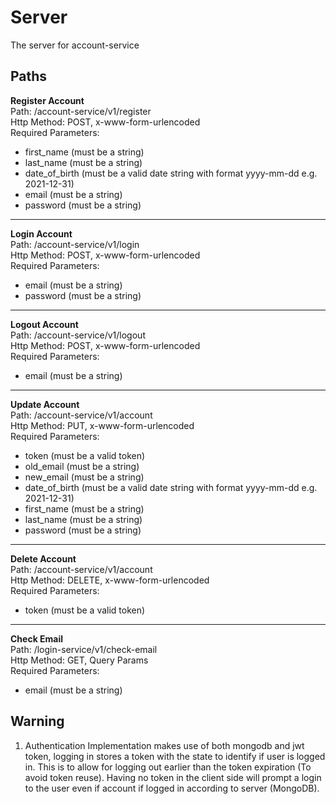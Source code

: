 # Server
The server for account-service

## Paths

**Register Account** \
Path: /account-service/v1/register \
Http Method: POST, x-www-form-urlencoded \
Required Parameters:
- first_name (must be a string)
- last_name (must be a string)
- date_of_birth (must be a valid date string with format yyyy-mm-dd e.g. 2021-12-31)
- email (must be a string)
- password (must be a string)
***


**Login Account** \
Path: /account-service/v1/login \
Http Method: POST, x-www-form-urlencoded \
Required Parameters:
- email (must be a string)
- password (must be a string)
***


**Logout Account** \
Path: /account-service/v1/logout \
Http Method: POST, x-www-form-urlencoded \
Required Parameters:
- email (must be a string)
***


**Update Account** \
Path: /account-service/v1/account \
Http Method: PUT, x-www-form-urlencoded \
Required Parameters:
- token (must be a valid token)
- old_email (must be a string)
- new_email (must be a string)
- date_of_birth (must be a valid date string with format yyyy-mm-dd e.g. 2021-12-31)
- first_name (must be a string)
- last_name (must be a string)
- password (must be a string)
***


**Delete Account** \
Path: /account-service/v1/account \
Http Method: DELETE, x-www-form-urlencoded \
Required Parameters:
- token (must be a valid token)
***


**Check Email** \
Path: /login-service/v1/check-email \
Http Method: GET, Query Params \
Required Parameters:
- email (must be a string)


## Warning

1. Authentication Implementation makes use of both mongodb and jwt token, logging in stores a token with the state to identify if user is logged in. This is to allow for logging out earlier than the token expiration (To avoid token reuse). Having no token in the client side will prompt a login to the user even if account if logged in according to server (MongoDB).